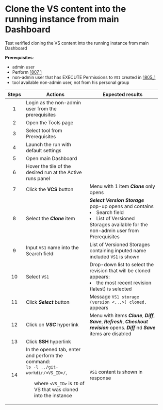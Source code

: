 # Clone the VS content into the running instance from main Dashboard
Test verified cloning the VS content into the running instance from main Dashboard

**Prerequisites**:
- admin user
- Perform [1807_1](1807_1.md)
- non-admin user that has EXECUTE Permissions to `VS1` created in [1805_1](1805_1.md)
- tool available non-admin user, not from his personal group

| Steps | Actions | Expected results |
| :---: | --- | --- |
| 1 | Login as the non-admin user from the prerequisites | |
| 2 | Open the Tools page | |
| 3 | Select tool from Prerequisites | |
| 4 | Launch the run with default settings | |
| 5 | Open main Dashboard | |
| 6 | Hover the tile of the desired run at the Active runs panel | |
| 7 | Click the **VCS** button | Menu with 1 item ***Clone*** only opens |
| 8 | Select the ***Clone*** item | ***Select Version Storage*** pop-up opens and contains <li> Search field </li><li> List of Versioned Storages available for the non-admin user from Prerequisites |
| 9 | Input `VS1` name into the Search field | List of Versioned Storages containing inputed name included `VS1` is shown |
| 10 | Select `VS1` | Drop-down list to select the revision that will be cloned appears: <li> the most recent revision (latest) is selected |
| 11 | Click ***Select*** button | Message `VS1 storage (version <...>) cloned.` appears |
| 12 | Click on ***VSC*** hyperlink | Menu with items ***Clone***, ***Diff***, ***Save***, ***Refresh***, ***Checkout revision*** opens. ***Diff*** nd ***Save*** items are disabled |
| 13 | Click **SSH** hyperlink | |
| 14 | In the opened tab, enter and perform the command: <br>`ls -l ../git-workdir/<VS_ID>/`, <ul>where `<VS_ID>` is `ID` of VS that was cloned into the instance | `VS1` content is shown in response |